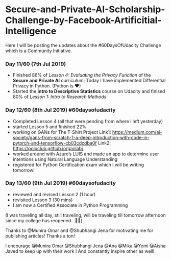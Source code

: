 # Secure-and-Private-AI-Scholarship-Challenge-by-Facebook-Artificitial-Intelligence
 Here I will be posting the updates about the #60DaysOfUdacity Challenge which is a Community Initiative. 


### Day 11/60 (7th Jul 2019)
- Finished 86% of *Lesson 4: Evaluating the Privacy Function* of the **Secure and Private AI** curriculum; Today I have implemented Differential Privacy in Python. (Python is ❤)
- Started the **Intro to Descriptive Statistics** course on Udacity and finised 80% of *Lesson 1: Intro to Research Methods* 

### Day 12/60 (8th Jul 2019) #60daysofudacity 
- Completed Lesson 4 (all that were pending from where i left yesterday)
- started Lesson 5 and finished 22%
- working on GANs for The T-Shirt Project
Link1: https://medium.com/ai-society/gans-from-scratch-1-a-deep-introduction-with-code-in-pytorch-and-tensorflow-cb03cdcdba0f
Link2: https://poloclub.github.io/ganlab/
- worked around with Azure’s LUIS and made an app to determine user intentions using Natural Language Understanding
- registered for Python Certification exam which I will be writing tomorrow!

### Day 13/60 (9th Jul 2019) #60daysofudacity
- reviewed and revised Lesson 2 (1 hour)
- revisited Lesson 3 (30 mins)
- I am now a Certified Associate in Python Programming


(I was traveling all day, still traveling, will be traveling till tomorrow afternoon since my college has reopened...:face_with_thermometer::face_with_thermometer:)

Thanks to @Munira Omar and @Shubhangi Jena for motivating me for publishing articles! Thanks a ton! 

I encourage @Munira Omar @Shubhangi Jena @Ana @Mika @Yemi @Aisha Javed to keep up with their work ! And constantly inspire other as well!
